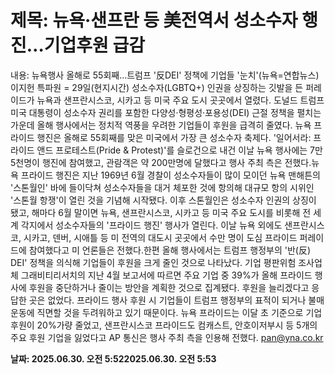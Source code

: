 # **제목: 뉴욕·샌프란 등 美전역서 성소수자 행진…기업후원 급감**

  내용: 뉴욕행사 올해로 55회째…트럼프 '反DEI' 정책에 기업들 '눈치'(뉴욕=연합뉴스) 이지헌 특파원 = 29일(현지시간) 성소수자(LGBTQ+) 인권을 상징하는 깃발을 든 퍼레이드가 뉴욕과 샌프란시스코, 시카고 등 미국 주요 도시 곳곳에서 열렸다.     도널드 트럼프 미국 대통령이 성소수자 권리를 포함한 다양성·형평성·포용성(DEI) 근절 정책을 펼치는 가운데 올해 행사에서는 정치적 역풍을 우려한 기업들이 후원을 급격히 줄였다.    뉴욕 프라이드 행진은 올해로 55회째를 맞은 미국에서 가장 큰 성소수자 축제다.    '일어서라: 프라이드 앤드 프로테스트(Pride & Protest)'를 슬로건으로 내건 이날 뉴욕 행사에는 7만5천명이 행진에 참여했고, 관람객은 약 200만명에 달했다고 행사 주최 측은 전했다.뉴욕 프라이드 행진은 지난 1969년 6월 경찰이 성소수자들이 많이 모이던 뉴욕 맨해튼의 '스톤월인' 바에 들이닥쳐 성소수자들을 대거 체포한 것에 항의해 대규모 항의 시위인 '스톤월 항쟁'이 열린 것을 기념해 시작됐다.    이후 스톤월인은 성소수자 인권의 상징이 됐고, 해마다 6월 말이면 뉴욕, 샌프란시스코, 시카고 등 미국 주요 도시를 비롯해 전 세계 각지에서 성소수자들의 '프라이드 행진' 행사가 열린다.    이날 뉴욕 외에도 샌프란시스코, 시카고, 덴버, 시애틀 등 미 전역의 대도시 곳곳에서 수만 명이 도심 프라이드 퍼레이드에 참여했다고 미 언론들은 전했다.한편 올해 행사에서는 트럼프 행정부의 '반(反) DEI' 정책을 의식해 기업들이 후원을 크게 줄인 것으로 나타났다.    기업 평판위험 조사업체 그래비티리서치의 지난 4월 보고서에 따르면 주요 기업 중 39%가 올해 프라이드 행사에 후원을 중단하거나 줄이는 방안을 계획한 것으로 집계됐다. 후원을 늘리겠다고 응답한 곳은 없었다.    프라이드 행사 후원 시 기업들이 트럼프 행정부의 표적이 되거나 불매운동에 직면할 것을 두려워하고 있기 때문이다.    뉴욕 프라이드는 이달 초 기준으로 기업 후원이 20%가량 줄었고, 샌프란시스코 프라이드도 컴캐스트, 안호이저부시 등 5개의 주요 후원 기업을 잃었다고 AP 통신은 행사 주최 측을 인용해 전했다.    pan@yna.co.kr

  **날짜: 2025.06.30. 오전 5:522025.06.30. 오전 5:53**